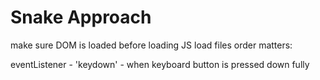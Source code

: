 # Snake Approach

make sure DOM is loaded before loading JS
load files order matters:

eventListener - 'keydown' - when keyboard button is pressed down fully
